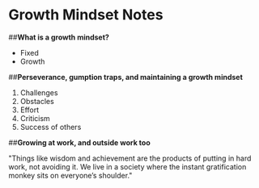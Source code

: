 # Growth Mindset Notes

##<strong>What is a growth mindset?</strong>
<ul> <li>Fixed</li> <li>Growth</li> </ul>

##<strong>Perseverance, gumption traps, and maintaining a growth mindset</strong>
<ol> <li>Challenges</li> <li>Obstacles</li> <li>Effort</li> <li>Criticism</li> <li>Success of others</li> </ol>

##<strong>Growing at work, and outside work too</strong>
<p>"Things like wisdom and achievement are the products of putting in hard work, not avoiding it. We live in a society where the instant gratification monkey sits on everyone’s shoulder."</p>
